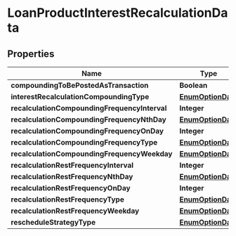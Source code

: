 

# LoanProductInterestRecalculationData


## Properties

| Name | Type | Description | Notes |
|------------ | ------------- | ------------- | -------------|
|**compoundingToBePostedAsTransaction** | **Boolean** |  |  [optional] |
|**interestRecalculationCompoundingType** | [**EnumOptionData**](EnumOptionData.md) |  |  [optional] |
|**recalculationCompoundingFrequencyInterval** | **Integer** |  |  [optional] |
|**recalculationCompoundingFrequencyNthDay** | [**EnumOptionData**](EnumOptionData.md) |  |  [optional] |
|**recalculationCompoundingFrequencyOnDay** | **Integer** |  |  [optional] |
|**recalculationCompoundingFrequencyType** | [**EnumOptionData**](EnumOptionData.md) |  |  [optional] |
|**recalculationCompoundingFrequencyWeekday** | [**EnumOptionData**](EnumOptionData.md) |  |  [optional] |
|**recalculationRestFrequencyInterval** | **Integer** |  |  [optional] |
|**recalculationRestFrequencyNthDay** | [**EnumOptionData**](EnumOptionData.md) |  |  [optional] |
|**recalculationRestFrequencyOnDay** | **Integer** |  |  [optional] |
|**recalculationRestFrequencyType** | [**EnumOptionData**](EnumOptionData.md) |  |  [optional] |
|**recalculationRestFrequencyWeekday** | [**EnumOptionData**](EnumOptionData.md) |  |  [optional] |
|**rescheduleStrategyType** | [**EnumOptionData**](EnumOptionData.md) |  |  [optional] |



